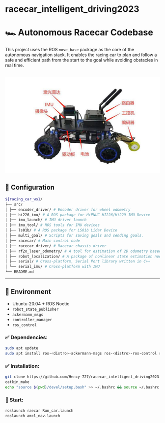 # racecar_intelligent_driving2023
# 🏎️ Autonomous Racecar Codebase
This project uses the ROS `move_base` package as the core of the autonomous navigation stack. It enables the racing car to plan and follow a safe and efficient path from the start to the goal while avoiding obstacles in real time.

![alt text](racecar.jpg)
---
## 📁 Configuration
```bash
${racing_car_ws}/
├── src/
│ ├── encoder_driver/ # Encoder driver for wheel odometry 
│ ├── hi226_imu/ # A ROS package for HiPNUC HI226/Hi229 IMU Device
│ ├── imu_launch/ # IMU driver launch
│ ├── imu_tool/ # ROS tools for IMU devices
│ ├── ls01b/ # A ROS package for LS01b Lidar Device
│ ├── multi_goal/ # Scripts for saving goals and sending goals.
│ ├── racecar/ # Main control node
│ ├── racecar_driver/ # Racecar chassis driver
│ ├── rf2o_laser_odometry/ # A tool for estimation of 2D odometry based on planar laser scans.
│ ├── robot_localization/ # A package of nonlinear state estimation nodes
│ ├── serial/ # Cross-platform, Serial Port library written in C++
│ └── serial_imu/ # Cross-platform with IMU
└── README.md
```
---

## 🔧 Environment

- Ubuntu-20.04 + ROS Noetic
- `robot_state_publisher`
- `ackermann_msgs`
- `controller_manager`
- `ros_control`

### ✅ Dependencies:

```bash
sudo apt update
sudo apt install ros-<distro>-ackermann-msgs ros-<distro>-ros-control ros-<distro>-navigation
```

### ✅ Installation:
```bash
git clone https://github.com/Hency-727/racecar_intelligent_driving2023.git
catkin_make
echo "source $(pwd)/devel/setup.bash" >> ~/.bashrc && source ~/.bashrc
```

### 🚀 Start:
```bash
roslaunch raecar Run_car.launch
roslaunch amcl_nav.launch
```